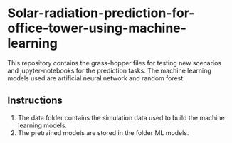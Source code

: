 # Solar-radiation-prediction-for-office-tower-using-machine-learning


This repository contains the grass-hopper files for testing new scenarios and jupyter-notebooks for the prediction tasks. The machine learning models used are artificial neural network and random forest.


## Instructions
1. The data folder contains the simulation data used to build the machine learning models.
2. The pretrained models are stored in the folder ML models. 
